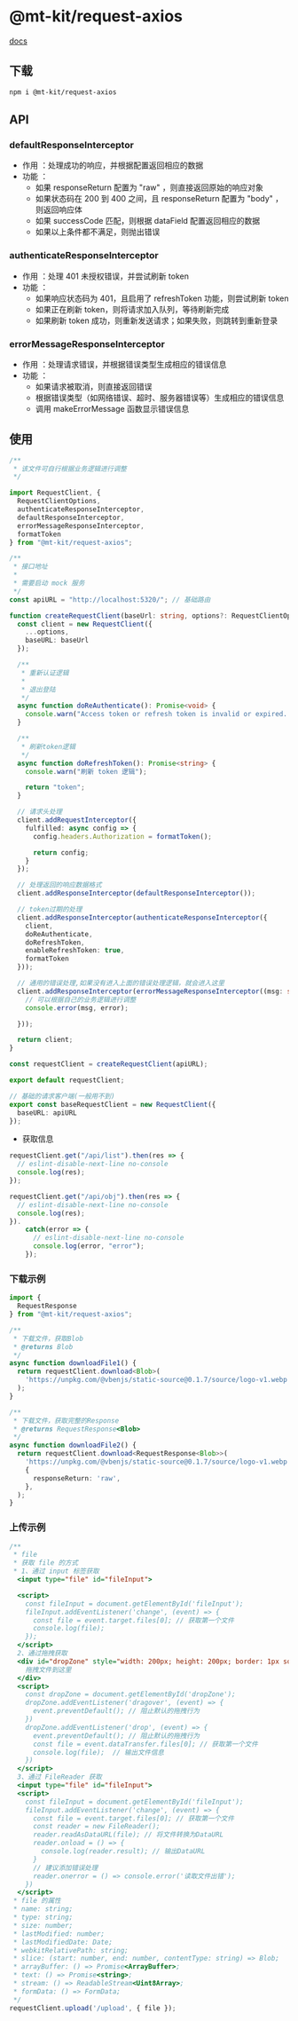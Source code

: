 # @mt-kit/request-axios

[docs](https://axios-http.com/zh/)

## 下载

```bash
npm i @mt-kit/request-axios
```

## API

### defaultResponseInterceptor

- 作用 ：处理成功的响应，并根据配置返回相应的数据
- 功能 ：
  + 如果 responseReturn 配置为 "raw" ，则直接返回原始的响应对象
  + 如果状态码在 200 到 400 之间，且 responseReturn 配置为 "body" ，则返回响应体
  + 如果 successCode 匹配，则根据 dataField 配置返回相应的数据
  + 如果以上条件都不满足，则抛出错误

### authenticateResponseInterceptor

- 作用 ：处理 401 未授权错误，并尝试刷新 token
- 功能 ：
  + 如果响应状态码为 401，且启用了 refreshToken 功能，则尝试刷新 token
  + 如果正在刷新 token，则将请求加入队列，等待刷新完成
  + 如果刷新 token 成功，则重新发送请求；如果失败，则跳转到重新登录

### errorMessageResponseInterceptor

- 作用 ：处理请求错误，并根据错误类型生成相应的错误信息
- 功能 ：
  + 如果请求被取消，则直接返回错误
  + 根据错误类型（如网络错误、超时、服务器错误等）生成相应的错误信息
  + 调用 makeErrorMessage 函数显示错误信息

## 使用

```ts
/**
 * 该文件可自行根据业务逻辑进行调整
 */

import RequestClient, {
  RequestClientOptions,
  authenticateResponseInterceptor,
  defaultResponseInterceptor,
  errorMessageResponseInterceptor,
  formatToken
} from "@mt-kit/request-axios";

/**
 * 接口地址
 *
 * 需要启动 mock 服务
 */
const apiURL = "http://localhost:5320/"; // 基础路由

function createRequestClient(baseUrl: string, options?: RequestClientOptions): RequestClient {
  const client = new RequestClient({
    ...options,
    baseURL: baseUrl
  });

  /**
   * 重新认证逻辑
   *
   * 退出登陆
   */
  async function doReAuthenticate(): Promise<void> {
    console.warn("Access token or refresh token is invalid or expired. ");
  }

  /**
   * 刷新token逻辑
   */
  async function doRefreshToken(): Promise<string> {
    console.warn("刷新 token 逻辑");

    return "token";
  }

  // 请求头处理
  client.addRequestInterceptor({
    fulfilled: async config => {
      config.headers.Authorization = formatToken();

      return config;
    }
  });

  // 处理返回的响应数据格式
  client.addResponseInterceptor(defaultResponseInterceptor());

  // token过期的处理
  client.addResponseInterceptor(authenticateResponseInterceptor({
    client,
    doReAuthenticate,
    doRefreshToken,
    enableRefreshToken: true,
    formatToken
  }));

  // 通用的错误处理,如果没有进入上面的错误处理逻辑，就会进入这里
  client.addResponseInterceptor(errorMessageResponseInterceptor((msg: string, error) => {
    // 可以根据自己的业务逻辑进行调整
    console.error(msg, error);

  }));

  return client;
}

const requestClient = createRequestClient(apiURL);

export default requestClient; 

// 基础的请求客户端(一般用不到)
export const baseRequestClient = new RequestClient({
  baseURL: apiURL
});
```

- 获取信息

```ts
requestClient.get("/api/list").then(res => {
  // eslint-disable-next-line no-console
  console.log(res);
});

requestClient.get("/api/obj").then(res => {
  // eslint-disable-next-line no-console
  console.log(res);
}).
    catch(error => {
      // eslint-disable-next-line no-console
      console.log(error, "error");
    });
```

### 下载示例

```ts
import {
  RequestResponse
} from "@mt-kit/request-axios";

/**
 * 下载文件，获取Blob
 * @returns Blob
 */
async function downloadFile1() {
  return requestClient.download<Blob>(
    'https://unpkg.com/@vbenjs/static-source@0.1.7/source/logo-v1.webp',
  );
}

/**
 * 下载文件，获取完整的Response
 * @returns RequestResponse<Blob>
 */
async function downloadFile2() {
  return requestClient.download<RequestResponse<Blob>>(
    'https://unpkg.com/@vbenjs/static-source@0.1.7/source/logo-v1.webp',
    {
      responseReturn: 'raw',
    },
  );
}
```

### 上传示例

```ts
/**
 * file 
 * 获取 file 的方式
 * 1、通过 input 标签获取
  <input type="file" id="fileInput">

  <script>
    const fileInput = document.getElementById('fileInput');
    fileInput.addEventListener('change', (event) => {
      const file = event.target.files[0]; // 获取第一个文件
      console.log(file);
    });
  </script>
  2、通过拖拽获取
  <div id="dropZone" style="width: 200px; height: 200px; border: 1px solid black;">
    拖拽文件到这里
  </div>
  <script>
    const dropZone = document.getElementById('dropZone');
    dropZone.addEventListener('dragover', (event) => {
      event.preventDefault(); // 阻止默认的拖拽行为
    })
    dropZone.addEventListener('drop', (event) => {
      event.preventDefault(); // 阻止默认的拖拽行为
      const file = event.dataTransfer.files[0]; // 获取第一个文件
      console.log(file);  // 输出文件信息
    })
  </script>
  3、通过 FileReader 获取
  <input type="file" id="fileInput">
  <script>
    const fileInput = document.getElementById('fileInput');
    fileInput.addEventListener('change', (event) => {
      const file = event.target.files[0]; // 获取第一个文件
      const reader = new FileReader();
      reader.readAsDataURL(file); // 将文件转换为DataURL
      reader.onload = () => {
        console.log(reader.result); // 输出DataURL
      }
      // 建议添加错误处理
      reader.onerror = () => console.error('读取文件出错');
    })
  </script>
 * file 的属性
 * name: string;
 * type: string;
 * size: number;
 * lastModified: number;
 * lastModifiedDate: Date;
 * webkitRelativePath: string;
 * slice: (start: number, end: number, contentType: string) => Blob;
 * arrayBuffer: () => Promise<ArrayBuffer>;
 * text: () => Promise<string>;
 * stream: () => ReadableStream<Uint8Array>;
 * formData: () => FormData;
 */
requestClient.upload('/upload', { file });
```
